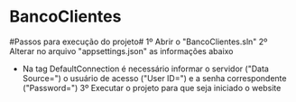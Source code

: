 # BancoClientes

#Passos para execução do projeto#
1º Abrir o "BancoClientes.sln"
2º Alterar no arquivo "appsettings.json" as informações abaixo
  - Na tag DefaultConnection é necessário informar o servidor ("Data Source=") o usuário de acesso ("User ID=") e a senha correspondente ("Password=")
3º Executar o projeto para que seja iniciado o website
